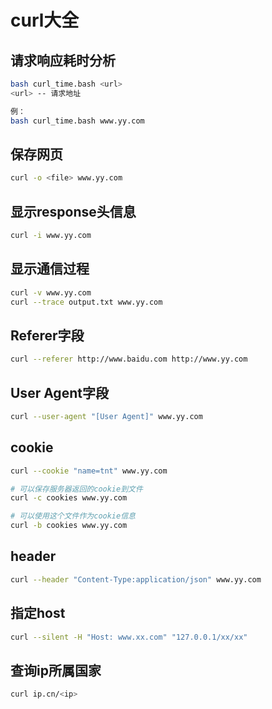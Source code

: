 # curl大全

## 请求响应耗时分析
```bash
bash curl_time.bash <url>
<url> -- 请求地址

例：
bash curl_time.bash www.yy.com
```

## 保存网页
```bash
curl -o <file> www.yy.com
```

## 显示response头信息
```bash
curl -i www.yy.com
```

## 显示通信过程
```bash
curl -v www.yy.com
curl --trace output.txt www.yy.com
```

## Referer字段
```bash
curl --referer http://www.baidu.com http://www.yy.com
```

## User Agent字段
```bash
curl --user-agent "[User Agent]" www.yy.com
```

## cookie
```bash
curl --cookie "name=tnt" www.yy.com

# 可以保存服务器返回的cookie到文件
curl -c cookies www.yy.com

# 可以使用这个文件作为cookie信息
curl -b cookies www.yy.com
```

## header
```bash
curl --header "Content-Type:application/json" www.yy.com
```

## 指定host
```bash
curl --silent -H "Host: www.xx.com" "127.0.0.1/xx/xx"
```

## 查询ip所属国家
```bash
curl ip.cn/<ip>
```
